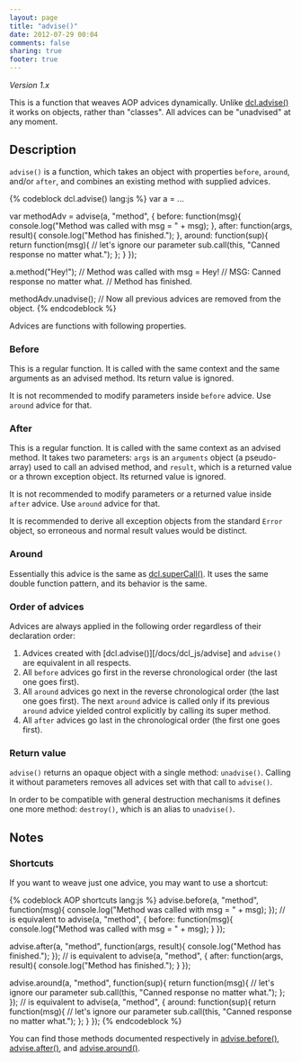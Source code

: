 ```yaml
---
layout: page
title: "advise()"
date: 2012-07-29 00:04
comments: false
sharing: true
footer: true
---
```


*Version 1.x*

This is a function that weaves AOP advices dynamically. Unlike [dcl.advise()](../dcl_js/advise)
it works on objects, rather than "classes". All advices can be "unadvised" at any moment.

## Description

`advise()` is a function, which takes an object with properties `before`, `around`, and/or `after`, and
combines an existing method with supplied advices.

{% codeblock dcl.advise() lang:js %}
var a = ...

var methodAdv = advise(a, "method", {
  before: function(msg){
    console.log("Method was called with msg = " + msg);
  },
  after: function(args, result){
    console.log("Method has finished.");
  },
  around: function(sup){
    return function(msg){
      // let's ignore our parameter
      sub.call(this, "Canned response no matter what.");
    };
  }
});

a.method("Hey!");
// Method was called with msg = Hey!
// MSG: Canned response no matter what.
// Method has finished.

methodAdv.unadvise();
// Now all previous advices are removed from the object.
{% endcodeblock %}

Advices are functions with following properties.

### Before

This is a regular function. It is called with the same context and the same arguments as an advised method.
Its return value is ignored.

It is not recommended to modify parameters inside `before` advice. Use `around` advice for that.

### After

This is a regular function. It is called with the same context as an advised method. It takes two parameters: `args` is
an `arguments` object (a pseudo-array) used to call an advised method, and `result`, which is a returned value or
a thrown exception object. Its returned value is ignored.

It is not recommended to modify parameters or a returned value inside `after` advice. Use `around` advice for that.

It is recommended to derive all exception objects from the standard `Error` object, so erroneous and normal
result values would be distinct.

### Around

Essentially this advice is the same as [dcl.superCall()](../mini_js/supercall). It uses the same double
function pattern, and its behavior is the same.

### Order of advices

Advices are always applied in the following order regardless of their declaration order:

1. Advices created with [dcl.advise()][/docs/dcl_js/advise] and `advise()` are equivalent in all respects.
2. All `before` advices go first in the reverse chronological order (the last one goes first).
3. All `around` advices go next in the reverse chronological order (the last one goes first). The next `around` advice
is called only if its previous `around` advice yielded control explicitly by calling its super method.
4. All `after` advices go last in the chronological order (the first one goes first).

### Return value

`advise()` returns an opaque object with a single method: `unadvise()`. Calling it without parameters removes all
advices set with that call to `advise()`.

In order to be compatible with general destruction mechanisms it defines one more method: `destroy()`, which is
an alias to `unadvise()`.

## Notes

### Shortcuts

If you want to weave just one advice, you may want to use a shortcut:

{% codeblock AOP shortcuts lang:js %}
advise.before(a, "method", function(msg){
  console.log("Method was called with msg = " + msg);
});
// is equivalent to
advise(a, "method", {
  before: function(msg){
    console.log("Method was called with msg = " + msg);
  }
});

advise.after(a, "method", function(args, result){
  console.log("Method has finished.");
});
// is equivalent to
advise(a, "method", {
  after: function(args, result){
    console.log("Method has finished.");
  }
});

advise.around(a, "method", function(sup){
  return function(msg){
    // let's ignore our parameter
    sub.call(this, "Canned response no matter what.");
  };
});
// is equivalent to
advise(a, "method", {
  around: function(sup){
    return function(msg){
      // let's ignore our parameter
      sub.call(this, "Canned response no matter what.");
    };
  }
});
{% endcodeblock %}

You can find those methods documented respectively in [advise.before()](../advise_js/before),
[advise.after()](../advise_js/after), and [advise.around()](../advise_js/around).
